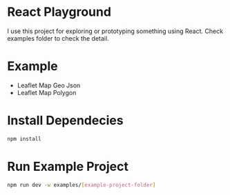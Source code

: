 # React Playground

I use this project for exploring or prototyping something using React.
Check examples folder to check the detail.

# Example

- Leaflet Map Geo Json
- Leaflet Map Polygon

# Install Dependecies

```sh
npm install
```

# Run Example Project

```sh
npm run dev -w examples/[example-project-folder]
```

